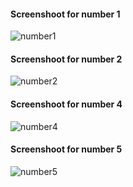 #### Screenshoot for number 1
![number1](https://user-images.githubusercontent.com/46044060/144567166-b0ca688c-4470-46f8-84b2-96ebacc4d075.png)

#### Screenshoot for number 2
![number2](https://user-images.githubusercontent.com/46044060/144567203-991caf49-eed2-4373-9efd-890dc11c2897.png)

#### Screenshoot for number 4
![number4](https://user-images.githubusercontent.com/46044060/144567252-209538dc-a183-44e8-baee-c22ca55c3bb4.png)

#### Screenshoot for number 5
![number5](https://user-images.githubusercontent.com/46044060/144567283-e1bc9672-bbf2-4e75-a090-3d133ae367db.png)
